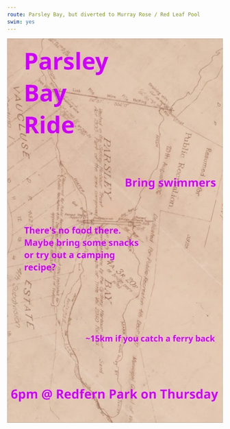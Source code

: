 ```yaml
---
route: Parsley Bay, but diverted to Murray Rose / Red Leaf Pool
swim: yes
---
```


![alt text](../images/ttt/2025-02-20.png)